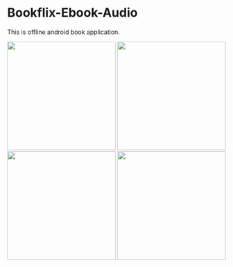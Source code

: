 # Bookflix-Ebook-Audio

This is offline android book application.

<img src="https://github.com/tarzan0420/Bookflix-Ebook-Audio/blob/main/Screenshots/Screenshot01.png" width="250"/> <img src="https://github.com/tarzan0420/Bookflix-Ebook-Audio/blob/main/Screenshots/Screenshot02.png" width="250"/> <img src="https://github.com/tarzan0420/Bookflix-Ebook-Audio/blob/main/Screenshots/Screenshot03.png" width="250"/> <img src="https://github.com/tarzan0420/Bookflix-Ebook-Audio/blob/main/Screenshots/Screenshot04.png" width="250"/> 
